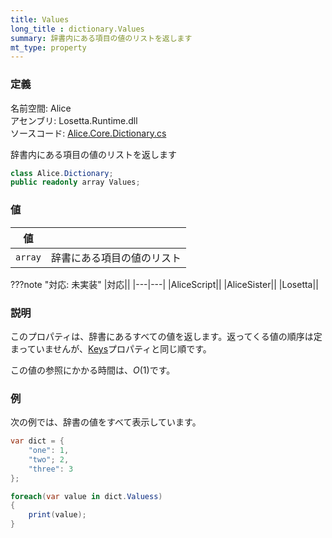 ```yaml
---
title: Values
long_title : dictionary.Values
summary: 辞書内にある項目の値のリストを返します
mt_type: property
---
```


### 定義
名前空間: Alice<br/>
アセンブリ: Losetta.Runtime.dll<br/>
ソースコード: [Alice.Core.Dictionary.cs](https://github.com/WSOFT-Project/Losetta/blob/master/Losetta.Runtime/Core/Extension/Alice.Core.Dictionary.cs)

辞書内にある項目の値のリストを返します

```cs title="AliceScript"
class Alice.Dictionary;
public readonly array Values;
```

### 値
|値| |
|-|-|
|`array`|辞書にある項目の値のリスト|

???note "対応: 未実装"
    |対応||
    |---|---|
    |AliceScript||
    |AliceSister||
    |Losetta||

### 説明
このプロパティは、辞書にあるすべての値を返します。返ってくる値の順序は定まっていませんが、[Keys](./keys.md)プロパティと同じ順です。

この値の参照にかかる時間は、$O(1)$です。

### 例
次の例では、辞書の値をすべて表示しています。

```cs title="AliceScript"
var dict = {
    "one": 1,
    "two"; 2,
    "three": 3
};

foreach(var value in dict.Valuess)
{
    print(value);
}
```

